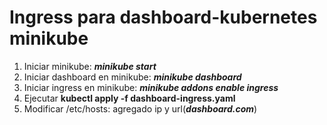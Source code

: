 # Ingress para dashboard-kubernetes minikube

1. Iniciar minikube: ***minikube start*** 
2. Iniciar dashboard en minikube: ***minikube dashboard***
3. Iniciar ingress en minikube: ***minikube addons enable ingress***
4. Ejecutar **kubectl apply -f dashboard-ingress.yaml**
5. Modificar /etc/hosts: agregado ip y url(***dashboard.com***)
